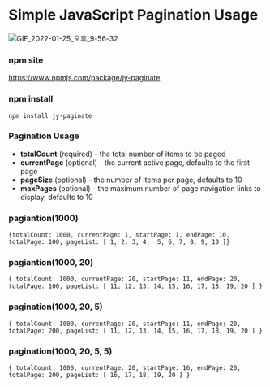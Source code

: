 # Simple JavaScript Pagination Usage
![GIF_2022-01-25_오후_9-56-32](https://user-images.githubusercontent.com/35192352/151121363-a834a2ef-c6b8-4046-b5c3-c40fb6c52f10.gif)

### npm site
https://www.npmjs.com/package/jy-paginate

### npm install
`npm install jy-paginate`

### Pagination Usage
* **totalCount** (required) - the total number of items to be paged
* **currentPage** (optional) - the current active page, defaults to the first page
* **pageSize** (optional) - the number of items per page, defaults to 10
* **maxPages** (optional) - the maximum number of page navigation links to display, defaults to 10

### pagiantion(1000)
`{totalCount: 1000,
currentPage: 1,
startPage: 1,
endPage: 10,
totalPage: 100,
pageList: [
1, 2, 3, 4,  5,
6, 7, 8, 9, 10
]}
`

### pagiantion(1000, 20)
`
{
totalCount: 1000,
currentPage: 20,
startPage: 11,
endPage: 20,
totalPage: 100,
pageList: [
11, 12, 13, 14, 15,
16, 17, 18, 19, 20
]
}
`

### pagination(1000, 20, 5)
`{
totalCount: 1000,
currentPage: 20,
startPage: 11,
endPage: 20,
totalPage: 200,
pageList: [
11, 12, 13, 14, 15,
16, 17, 18, 19, 20
]
}
`

### pagination(1000, 20, 5, 5)
`{
totalCount: 1000,
currentPage: 20,
startPage: 16,
endPage: 20,
totalPage: 200,
pageList: [ 16, 17, 18, 19, 20 ]
}
`
